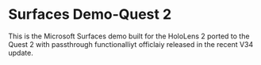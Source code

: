 # Surfaces Demo-Quest 2
 This is the Microsoft Surfaces demo built for the HoloLens 2 ported to the Quest 2 with passthrough functionalliyt officlaiy released in the recent V34 update.
